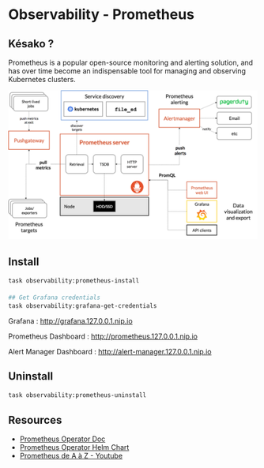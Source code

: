 # Observability - Prometheus

## Késako ?

Prometheus is a popular open-source monitoring and alerting solution, and has over time become an indispensable tool for managing and observing Kubernetes clusters.

![Prometheus Architecture](../images/prom-archi.png)

## Install

```bash
task observability:prometheus-install

## Get Grafana credentials
task observability:grafana-get-credentials
```

Grafana : <http://grafana.127.0.0.1.nip.io>

Prometheus Dashboard : <http://prometheus.127.0.0.1.nip.io>

Alert Manager Dashboard : <http://alert-manager.127.0.0.1.nip.io>

## Uninstall

```bash
task observability:prometheus-uninstall
```

## Resources

- [Prometheus Operator Doc][prometheus-operator-doc]
- [Prometheus Operator Helm Chart][prometheus-operator-helm-gh]
- [Prometheus de A à Z - Youtube][prometheus-a-à-z-yt]

<!-- Links -->
[prometheus-operator-doc]: https://prometheus-operator.dev/
[prometheus-operator-helm-gh]: https://github.com/prometheus-community/helm-charts/tree/main/charts/kube-prometheus-stack
[prometheus-a-à-z-yt]: https://youtu.be/ExG-5rBCYrU?si=W7bSCWtUDGqc99hZ
